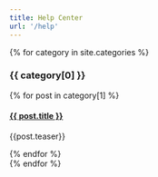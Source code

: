 ```yaml
---
title: Help Center
url: '/help'
---
```


{% for category in site.categories %}
  <div class="category-container">
    <h3>{{ category[0] }}</h3>
    <div class="posts-container">
      {% for post in category[1] %}
        <div class="single-post">
          <h4><a href="{{ post.url }}">{{ post.title }}</a></h4>
          <p>{{post.teaser}}</p>
        </div>
      {% endfor %}
    </div>
  </div>
{% endfor %}
